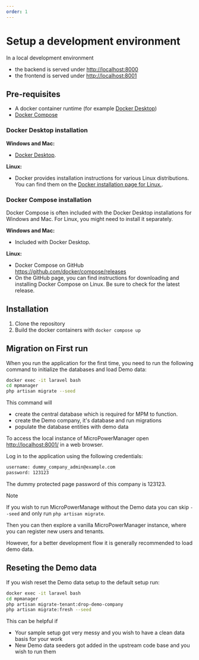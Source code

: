 ```yaml
---
order: 1
---
```


# Setup a development environment

In a local development environment

- the backend is served under <http://localhost:8000>
- the frontend is served under <http://localhost:8001>

## Pre-requisites

- A docker container runtime (for example [Docker Desktop](https://www.docker.com/products/docker-desktop))
- [Docker Compose](https://docs.docker.com/compose/)

### Docker Desktop installation

**Windows and Mac:**

- [Docker Desktop](https://www.docker.com/products/docker-desktop).

**Linux:**

- Docker provides installation instructions for various Linux distributions. You can find them on
  the [Docker installation page for Linux.](https://docs.docker.com/engine/install/).

### Docker Compose installation

Docker Compose is often included with the Docker Desktop installations for Windows and Mac. For Linux, you might need to
install it separately.

**Windows and Mac:**

- Included with Docker Desktop.

**Linux:**

- Docker Compose on GitHub <https://github.com/docker/compose/releases>
- On the GitHub page, you can find instructions for downloading and installing Docker Compose on Linux. Be sure to check
  for the latest release.

## Installation

1. Clone the repository
2. Build the docker containers with `docker compose up`

## Migration on First run

When you run the application for the first time, you need to run the following command to initialize the databases and load Demo data:

```bash
docker exec -it laravel bash
cd mpmanager
php artisan migrate --seed
```

This command will

- create the central database which is required for MPM to function.
- create the Demo company, it's database and run migrations
- populate the database entities with demo data

To access the local instance of MicroPowerManager open <http://localhost:8001/> in a web browser.

Log in to the application using the following credentials:

```sh
username: dummy_company_admin@example.com
password: 123123
```

The dummy protected page password of this company is 123123.

> [!NOTE]
> If you wish to run MicroPowerManage without the Demo data you can
> skip `--seed` and only run `php artisan migrate`.
>
> Then you can then explore a vanilla MicroPowerManager instance,
> where you can register new users and tenants.
>
> However, for a better development flow it is generally recommended to load demo data.

## Reseting the Demo data

If you wish reset the Demo data setup to the default setup run:

```sh
docker exec -it laravel bash
cd mpmanager
php artisan migrate-tenant:drop-demo-company
php artisan migrate:fresh --seed
```

This can be helpful if

- Your sample setup got very messy and you wish to have a clean data basis for your work
- New Demo data seeders got added in the upstream code base and you wish to run them
